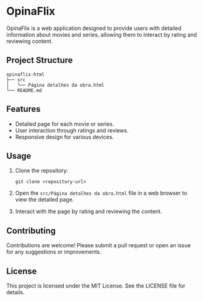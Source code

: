 # OpinaFlix

OpinaFlix is a web application designed to provide users with detailed information about movies and series, allowing them to interact by rating and reviewing content.

## Project Structure

```
opinaflix-html
├── src
│   └── Página detalhes da obra.html
└── README.md
```

## Features

- Detailed page for each movie or series.
- User interaction through ratings and reviews.
- Responsive design for various devices.

## Usage

1. Clone the repository:
   ```
   git clone <repository-url>
   ```

2. Open the `src/Página detalhes da obra.html` file in a web browser to view the detailed page.

3. Interact with the page by rating and reviewing the content.

## Contributing

Contributions are welcome! Please submit a pull request or open an issue for any suggestions or improvements.

## License

This project is licensed under the MIT License. See the LICENSE file for details.